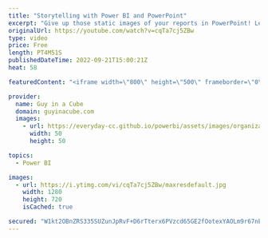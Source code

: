 ```yaml
---
title: "Storytelling with Power BI and PowerPoint"
excerpt: "Give up those static images of your reports in PowerPoint! Learn how to integrate your Power BI report to help tell your story directly within PowerPoint!  Tell a story with your data. Announcing the all-new Power BI integration for PowerPoint https://powerbi.microsoft.com/blog/tell-a-story-with-your-data-announcing-the-all-new-power-bi-integration-for-powerpoint/"
originalUrl: https://youtube.com/watch?v=cqTa7cj5ZBw
type: video
price: Free
length: PT4M51S
publishedDateTime: 2022-09-21T15:00:21Z
heat: 58

featuredContent: "<iframe width=\"800\" height=\"500\" frameborder=\"0\" src=\"https://www.youtube.com/embed/cqTa7cj5ZBw\" allow=\"accelerometer; autoplay; encrypted-media; gyroscope; picture-in-picture\" allowfullscreen></iframe>"

provider:
  name: Guy in a Cube
  domain: guyinacube.com
  images:
    - url: https://everyday-cc.github.io/powerbi/assets/images/organizations/guyinacube.com-50x50.jpg
      width: 50
      height: 50

topics:
  - Power BI

images:
  - url: https://i.ytimg.com/vi/cqTa7cj5ZBw/maxresdefault.jpg
    width: 1280
    height: 720
    isCached: true

secured: "W1kt2OBnZRS335SUZunJpRvF+D6rTterx6PVzcd65GE2fOotexYAOLm9r67nEdue5sb/whD+QYtl6qvsRlKXs4sApmtEfo3kTp2alsW6oIGTRTb0tjfNJ0SeuMw4wCY7vKf+gysAKSBD4uxjOvWaXoD2erYTxIgiQD0MiJzzGAdqmuDbnNtWF/xor3zUdUTwWQ5ztGPTs+TE0+VGYAyYVrd7/qQP17X/EVfPubV+LPgSswY4/4ermdQ62uWipkven01INAzKjrzAn72CpofhBcl7Zgnimvvc57J8H1ZqiMlN1gH/szmepQ8XQ3FKK4mW52CFUdgaLrX5s6i3aHphaybhAzEE65f9nwrohVgwMiOLVvNmIzCUzbGGOWlX6wAtXthyGRfJqvgawNEYUk5/zdyWo1KMU3ajR8h5Z7Yuhlw=;gCHp2JvYRsr/guwwp7bnmw=="
---
```


